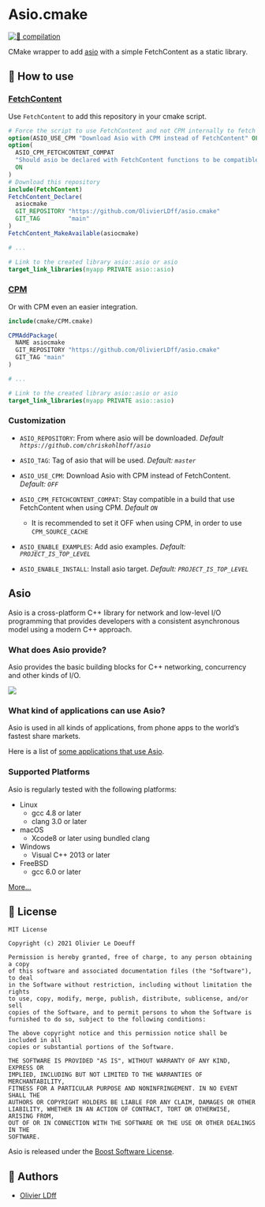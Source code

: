 # Asio.cmake

[![👷 compilation](https://github.com/OlivierLDff/asio.cmake/actions/workflows/main.yml/badge.svg)](https://github.com/OlivierLDff/asio.cmake/actions/workflows/main.yml)

CMake wrapper to add [asio](https://github.com/chriskohlhoff/asio) with a simple FetchContent as a static library.

## 🚀 How to use

### [FetchContent](https://cmake.org/cmake/help/latest/module/FetchContent.html)

Use `FetchContent` to add this repository in your cmake script.

```cmake
# Force the script to use FetchContent and not CPM internally to fetch asio
option(ASIO_USE_CPM "Download Asio with CPM instead of FetchContent" OFF)
option(
  ASIO_CPM_FETCHCONTENT_COMPAT
  "Should asio be declared with FetchContent functions to be compatible. This doesn't not allow CPM cache to work."
  ON
)
# Download this repository
include(FetchContent)
FetchContent_Declare(
  asiocmake
  GIT_REPOSITORY "https://github.com/OlivierLDff/asio.cmake"
  GIT_TAG        "main"
)
FetchContent_MakeAvailable(asiocmake)

# ...

# Link to the created library asio::asio or asio
target_link_libraries(myapp PRIVATE asio::asio)
```

### [CPM](https://github.com/cpm-cmake/CPM.cmake)

Or with CPM even an easier integration.

```cmake
include(cmake/CPM.cmake)

CPMAddPackage(
  NAME asiocmake
  GIT_REPOSITORY "https://github.com/OlivierLDff/asio.cmake"
  GIT_TAG "main"
)

# ...

# Link to the created library asio::asio or asio
target_link_libraries(myapp PRIVATE asio::asio)
```

### Customization

* `ASIO_REPOSITORY`: From where asio will be downloaded. *Default `https://github.com/chriskohlhoff/asio`*
* `ASIO_TAG`: Tag of asio that will be used. *Default: `master`*
* `ASIO_USE_CPM`: Download Asio with CPM instead of FetchContent. *Default: `OFF`*
* `ASIO_CPM_FETCHCONTENT_COMPAT`: Stay compatible in a build that use FetchContent when using CPM. *Default `ON`*
  * It is recommended to set it OFF when using CPM, in order to use `CPM_SOURCE_CACHE`

* `ASIO_ENABLE_EXAMPLES`: Add asio examples. *Default: `PROJECT_IS_TOP_LEVEL`*
* `ASIO_ENABLE_INSTALL`: Install asio target. *Default: `PROJECT_IS_TOP_LEVEL`*

## Asio

Asio is a cross-platform C++ library for network and low-level I/O programming that provides developers with a consistent asynchronous model using a modern C++ approach.

### What does Asio provide?

Asio provides the basic building blocks for C++ networking, concurrency and other kinds of I/O.

![](https://think-async.com/Asio/overview.gif)

### What kind of applications can use Asio?

Asio is used in all kinds of applications, from phone apps to the world’s fastest share markets.

Here is a list of [some applications that use Asio](https://think-async.com/Asio/WhoIsUsingAsio.html).

### Supported Platforms

Asio is regularly tested with the following platforms:

- Linux
  - gcc 4.8 or later
  - clang 3.0 or later
- macOS
  - Xcode8 or later using bundled clang
- Windows
  - Visual C++ 2013 or later
- FreeBSD
  - gcc 6.0 or later

[More…](https://think-async.com/Asio/SupportedPlatforms.html)

## 📄 License

```
MIT License

Copyright (c) 2021 Olivier Le Doeuff

Permission is hereby granted, free of charge, to any person obtaining a copy
of this software and associated documentation files (the "Software"), to deal
in the Software without restriction, including without limitation the rights
to use, copy, modify, merge, publish, distribute, sublicense, and/or sell
copies of the Software, and to permit persons to whom the Software is
furnished to do so, subject to the following conditions:

The above copyright notice and this permission notice shall be included in all
copies or substantial portions of the Software.

THE SOFTWARE IS PROVIDED "AS IS", WITHOUT WARRANTY OF ANY KIND, EXPRESS OR
IMPLIED, INCLUDING BUT NOT LIMITED TO THE WARRANTIES OF MERCHANTABILITY,
FITNESS FOR A PARTICULAR PURPOSE AND NONINFRINGEMENT. IN NO EVENT SHALL THE
AUTHORS OR COPYRIGHT HOLDERS BE LIABLE FOR ANY CLAIM, DAMAGES OR OTHER
LIABILITY, WHETHER IN AN ACTION OF CONTRACT, TORT OR OTHERWISE, ARISING FROM,
OUT OF OR IN CONNECTION WITH THE SOFTWARE OR THE USE OR OTHER DEALINGS IN THE
SOFTWARE.
```

Asio is released under the [Boost Software License](http://www.boost.org/LICENSE_1_0.txt).

## 👥 Authors

- [Olivier LDff](https://github.com/OlivierLDff/NetTcpJson/blob/main/olivier.ldff@gmail.com)
